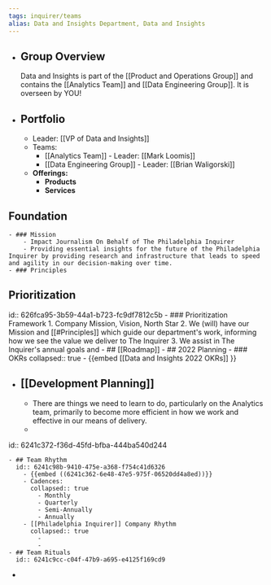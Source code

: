 ```yaml
---
tags: inquirer/teams
alias: Data and Insights Department, Data and Insights
---
```


- ## Group Overview
  Data and Insights is part of the [[Product and Operations Group]] and contains the [[Analytics Team]] and [[Data Engineering Group]]. It is overseen by YOU!
- ## Portfolio
	- Leader: [[VP of Data and Insights]]
	- Teams:
		- [[Analytics Team]] - Leader: [[Mark Loomis]]
		- [[Data Engineering Group]] - Leader: [[Brian Waligorski]]
	- **Offerings:**
		- **Products**
		- **Services**
## Foundation
	- ### Mission
		- Impact Journalism On Behalf of The Philadelphia Inquirer
		- Providing essential insights for the future of the Philadelphia Inquirer by providing research and infrastructure that leads to speed and agility in our decision-making over time.
	- ### Principles
## Prioritization
id:: 626fca95-3b59-44a1-b723-fc9df7812c5b
	- ### Prioritization Framework
	  1. Company Mission, Vision, North Star
	  2. We (will) have our Mission and [[#Principles]] which guide our department's work, informing how we see the value we deliver to The Inquirer
	  3. We assist in The Inquirer's annual goals and
	- ## [[Roadmap]]
	- ## 2022 Planning
		- ### OKRs
		  collapsed:: true
			- {{embed [[Data and Insights 2022 OKRs]] }}
- ## [[Development Planning]]
	- There are things we need to learn to do, particularly on the Analytics team, primarily to become more efficient in how we work and effective in our means of delivery.
	-
id:: 6241c372-f36d-45fd-bfba-444ba540d244

	- ## Team Rhythm
	  id:: 6241c98b-9410-475e-a368-f754c41d6326
		- {{embed ((6241c362-6e48-47e5-975f-06520dd4a8ed))}}
		- Cadences:
		  collapsed:: true
			- Monthly
			- Quarterly
			- Semi-Annually
			- Annually
		- [[Philadelphia Inquirer]] Company Rhythm
		  collapsed:: true
			-
			-
	- ## Team Rituals
	  id:: 6241c9cc-c04f-47b9-a695-e4125f169cd9
-